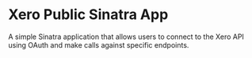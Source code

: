 Xero Public Sinatra App
=======================

A simple Sinatra application that allows users to connect to the Xero API using OAuth and make calls against specific endpoints.
